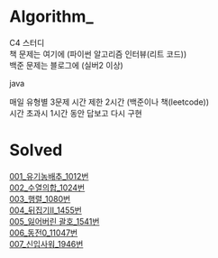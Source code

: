 # Algorithm_

C4 스터디    
책 문제는 여기에 (파이썬 알고리즘 인터뷰(리트 코드))  
백준 문제는 블로그에 (실버2 이상)

java     

매일 유형별 3문제 시간 제한 2시간 (백준이나 책(leetcode))   
시간 초과시 1시간 동안 답보고 다시 구현

# Solved

[001_유기농배추_1012번](https://velog.io/@dbwogml15/1-Algorithm001)   
[002_수열의합_1024번](https://velog.io/@dbwogml15/1-Algorithm002)   
[003_행렬_1080번](https://velog.io/@dbwogml15/1-Algorithm003)   
[004_뒤집기II_1455번](https://velog.io/@dbwogml15/1-Algorithm004)   
[005_잃어버린 괄호_1541번](https://velog.io/@dbwogml15/1-Algorithm005)   
[006_동전0_11047번](https://velog.io/@dbwogml15/1-Algorithm006)   
[007_신입사워_1946번](https://velog.io/@dbwogml15/1-Algorithm007)
